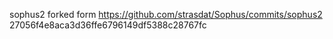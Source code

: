 sophus2 forked form https://github.com/strasdat/Sophus/commits/sophus2
27056f4e8aca3d36ffe6796149df5388c28767fc